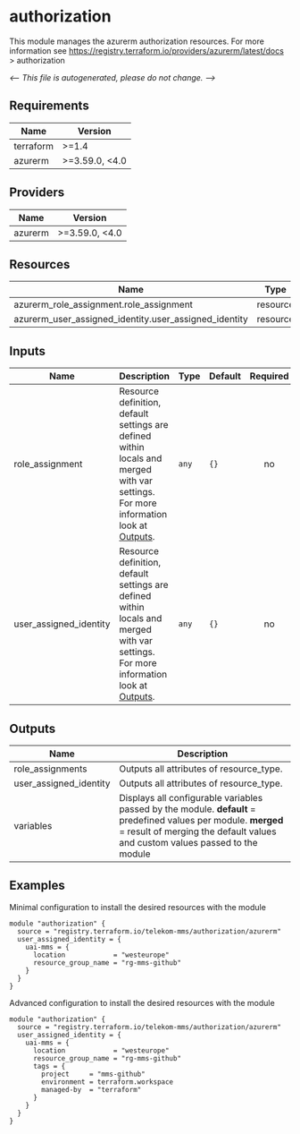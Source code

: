 <!-- BEGIN_TF_DOCS -->
# authorization

This module manages the azurerm authorization resources.
For more information see https://registry.terraform.io/providers/azurerm/latest/docs > authorization

_<-- This file is autogenerated, please do not change. -->_

## Requirements

| Name | Version |
|------|---------|
| terraform | >=1.4 |
| azurerm | >=3.59.0, <4.0 |

## Providers

| Name | Version |
|------|---------|
| azurerm | >=3.59.0, <4.0 |

## Resources

| Name | Type |
|------|------|
| azurerm_role_assignment.role_assignment | resource |
| azurerm_user_assigned_identity.user_assigned_identity | resource |

## Inputs

| Name | Description | Type | Default | Required |
|------|-------------|------|---------|:--------:|
| role_assignment | Resource definition, default settings are defined within locals and merged with var settings. For more information look at [Outputs](#Outputs). | `any` | `{}` | no |
| user_assigned_identity | Resource definition, default settings are defined within locals and merged with var settings. For more information look at [Outputs](#Outputs). | `any` | `{}` | no |

## Outputs

| Name | Description |
|------|-------------|
| role_assignments | Outputs all attributes of resource_type. |
| user_assigned_identity | Outputs all attributes of resource_type. |
| variables | Displays all configurable variables passed by the module. __default__ = predefined values per module. __merged__ = result of merging the default values and custom values passed to the module |

## Examples

Minimal configuration to install the desired resources with the module

```hcl
module "authorization" {
  source = "registry.terraform.io/telekom-mms/authorization/azurerm"
  user_assigned_identity = {
    uai-mms = {
      location            = "westeurope"
      resource_group_name = "rg-mms-github"
    }
  }
}
```

Advanced configuration to install the desired resources with the module

```hcl
module "authorization" {
  source = "registry.terraform.io/telekom-mms/authorization/azurerm"
  user_assigned_identity = {
    uai-mms = {
      location            = "westeurope"
      resource_group_name = "rg-mms-github"
      tags = {
        project     = "mms-github"
        environment = terraform.workspace
        managed-by  = "terraform"
      }
    }
  }
}
```
<!-- END_TF_DOCS -->
